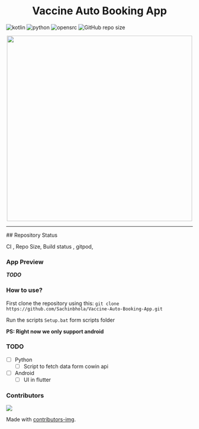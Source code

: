 <h1 align ="center">Vaccine Auto Booking App</h1>



![kotlin](https://img.shields.io/badge/kotlin-language-blue?logo=kotlin)
 ![python](https://img.shields.io/badge/python-platform-yellow?logo=python)
  ![opensrc](https://img.shields.io/badge/OpenSource-red)
 ![GitHub repo size](https://img.shields.io/github/repo-size/Sachinbhola/Vaccine-Auto-Booking-App)
 
 <div align="center" ><img src=https://cdn.dribbble.com/users/45010/screenshots/11153220/media/f199cb58e1e21b66412ee102fe2afc9e.gif width =500></div>
 
<hr>
## Repository Status

CI , Repo Size, Build status , gitpod,

### App Preview

**_TODO_**

### How to use?

First clone the repository using this:
`git clone https://github.com/Sachinbhola/Vaccine-Auto-Booking-App.git`

Run the scripts `Setup.bat` form scripts folder

**PS: Right now we only support android**

### TODO

- [ ] Python
  - [ ] Script to fetch data form cowin api
- [ ] Android
  - [ ] UI in flutter

### Contributors

<a href="https://github.com/Sachinbhola/Vaccine-Auto-Booking-App/graphs/contributors">
  <img src="https://contrib.rocks/image?repo=Sachinbhola/Vaccine-Auto-Booking-App" />
</a>

Made with [contributors-img](https://contrib.rocks).
